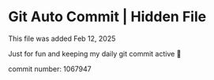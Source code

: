 # Git Auto Commit | Hidden File

This file was added Feb 12, 2025

Just for fun and keeping my daily git commit active 🤪

commit number: 1067947
